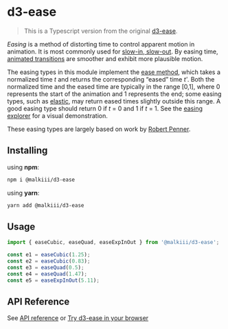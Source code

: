 # d3-ease

> This is a Typescript version from the original [d3-ease](https://www.npmjs.com/package/d3-ease).

_Easing_ is a method of distorting time to control apparent motion in animation. It is most commonly used for [slow-in, slow-out](https://en.wikipedia.org/wiki/12_basic_principles_of_animation#Slow_In_and_Slow_Out). By easing time, [animated transitions](https://github.com/d3/d3-transition) are smoother and exhibit more plausible motion.

The easing types in this module implement the [ease method](#ease_ease), which takes a normalized time _t_ and returns the corresponding “eased” time _tʹ_. Both the normalized time and the eased time are typically in the range [0,1], where 0 represents the start of the animation and 1 represents the end; some easing types, such as [elastic](#easeElastic), may return eased times slightly outside this range. A good easing type should return 0 if _t_ = 0 and 1 if _t_ = 1. See the [easing explorer](https://observablehq.com/@d3/easing) for a visual demonstration.

These easing types are largely based on work by [Robert Penner](http://robertpenner.com/easing/).

## Installing

using **npm**:

```bash
npm i @malkiii/d3-ease
```

using **yarn**:

```bash
yarn add @malkiii/d3-ease
```

## Usage

```ts
import { easeCubic, easeQuad, easeExpInOut } from '@malkiii/d3-ease';

const e1 = easeCubic(1.25);
const e2 = easeCubic(0.83);
const e3 = easeQuad(0.5);
const e4 = easeQuad(1.47);
const e5 = easeExpInOut(5.11);
```

## API Reference

See [API reference](https://github.com/d3/d3-ease/blob/main/README.md#api-reference) or [Try d3-ease in your browser](https://observablehq.com/@d3/easing-animations)
